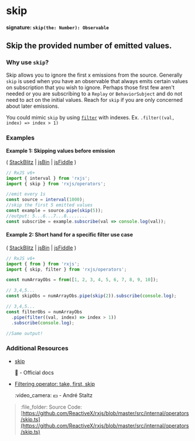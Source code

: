 # skip

#### signature: `skip(the: Number): Observable`

## Skip the provided number of emitted values.

### Why use `skip`?

Skip allows you to ignore the first x emissions from the source. Generally `skip` is used when you have an observable that always emits certain values on subscription that you wish to ignore. Perhaps those first few aren't needed or you are subscribing to a `Replay` or `BehaviorSubject` and do not need to act on the initial values. Reach for `skip` if you are only concerned about later emissions.

You could mimic `skip` by using [`filter`](filter.md) with indexes. Ex. `.filter((val, index) => index > 1)`

### Examples

**Example 1: Skipping values before emission**

\( [StackBlitz](https://stackblitz.com/edit/typescript-o5ydjf?file=index.ts&devtoolsheight=100) \| [jsBin](http://jsbin.com/hacepudabi/1/edit?js,console) \| [jsFiddle](https://jsfiddle.net/btroncone/ar1eqbya/) \)

```javascript
// RxJS v6+
import { interval } from 'rxjs';
import { skip } from 'rxjs/operators';

//emit every 1s
const source = interval(1000);
//skip the first 5 emitted values
const example = source.pipe(skip(5));
//output: 5...6...7...8........
const subscribe = example.subscribe(val => console.log(val));
```

#### Example 2: Short hand for a specific filter use case

\( [StackBlitz](https://stackblitz.com/edit/typescript-yl3ap1?file=index.ts&devtoolsheight=100) \| [jsBin](http://jsbin.com/judamurego/edit?js,console) \| [jsFiddle](https://jsfiddle.net/ElHuy/4jswLn3z/) \)

```javascript
// RxJS v6+
import { from } from 'rxjs';
import { skip, filter } from 'rxjs/operators';

const numArrayObs = from([1, 2, 3, 4, 5, 6, 7, 8, 9, 10]);

// 3,4,5...
const skipObs = numArrayObs.pipe(skip(2)).subscribe(console.log);

// 3,4,5...
const filterObs = numArrayObs
  .pipe(filter((val, index) => index > 1))
  .subscribe(console.log);

//Same output!
```

### Additional Resources

* [skip](https://rxjs.dev/api/operators/skip)

  :newspaper: - Official docs

* [Filtering operator: take, first, skip](https://egghead.io/lessons/rxjs-filtering-operators-take-first-skip?course=rxjs-beyond-the-basics-operators-in-depth)

  :video\_camera: :dollar: - André Staltz

> :file\_folder: Source Code: [https://github.com/ReactiveX/rxjs/blob/master/src/internal/operators/skip.ts](https://github.com/ReactiveX/rxjs/blob/master/src/internal/operators/skip.ts)

